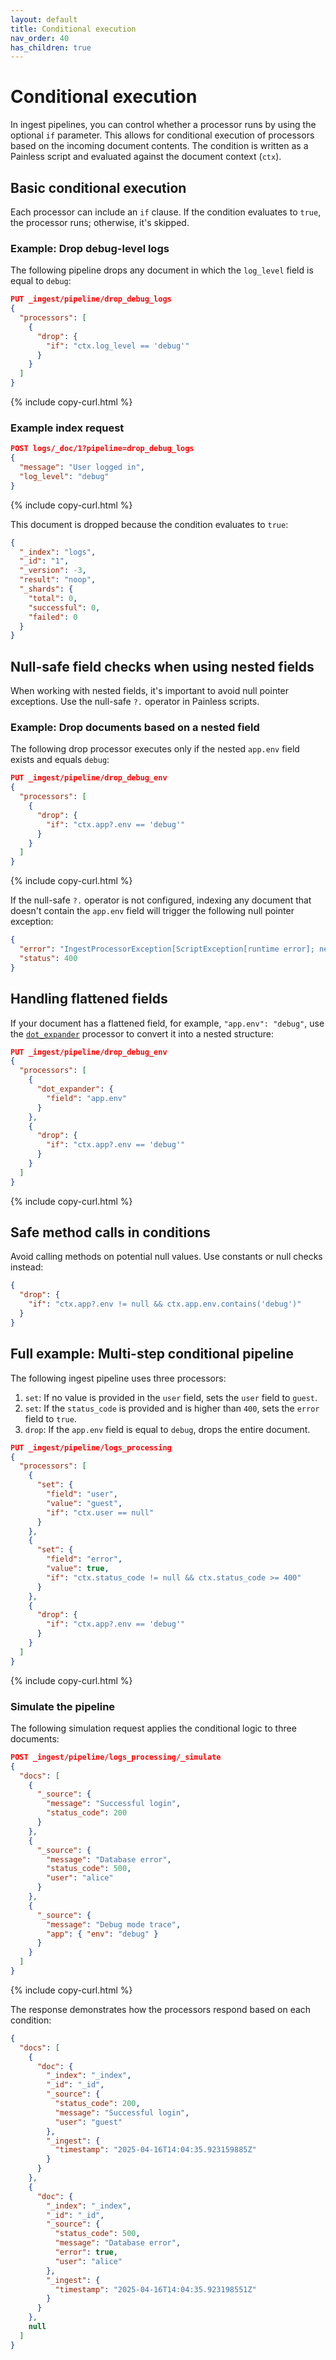 ```yaml
---
layout: default
title: Conditional execution
nav_order: 40
has_children: true
---
```


# Conditional execution

In ingest pipelines, you can control whether a processor runs by using the optional `if` parameter. This allows for conditional execution of processors based on the incoming document contents. The condition is written as a Painless script and evaluated against the document context (`ctx`).

## Basic conditional execution

Each processor can include an `if` clause. If the condition evaluates to `true`, the processor runs; otherwise, it's skipped.

### Example: Drop debug-level logs

The following pipeline drops any document in which the `log_level` field is equal to `debug`:

```json
PUT _ingest/pipeline/drop_debug_logs
{
  "processors": [
    {
      "drop": {
        "if": "ctx.log_level == 'debug'"
      }
    }
  ]
}
```
{% include copy-curl.html %}

### Example index request

```json
POST logs/_doc/1?pipeline=drop_debug_logs
{
  "message": "User logged in",
  "log_level": "debug"
}
```
{% include copy-curl.html %}

This document is dropped because the condition evaluates to `true`:

```json
{
  "_index": "logs",
  "_id": "1",
  "_version": -3,
  "result": "noop",
  "_shards": {
    "total": 0,
    "successful": 0,
    "failed": 0
  }
}
```

## Null-safe field checks when using nested fields

When working with nested fields, it's important to avoid null pointer exceptions. Use the null-safe `?.` operator in Painless scripts.

### Example: Drop documents based on a nested field

The following drop processor executes only if the nested `app.env` field exists and equals `debug`:

```json
PUT _ingest/pipeline/drop_debug_env
{
  "processors": [
    {
      "drop": {
        "if": "ctx.app?.env == 'debug'"
      }
    }
  ]
}
```
{% include copy-curl.html %}

If the null-safe `?.` operator is not configured, indexing any document that doesn't contain the `app.env` field will trigger the following null pointer exception:

```json
{
  "error": "IngestProcessorException[ScriptException[runtime error]; nested: NullPointerException[Cannot invoke \"Object.getClass()\" because \"callArgs[0]\" is null];]",
  "status": 400
}
```

## Handling flattened fields

If your document has a flattened field, for example, `"app.env": "debug"`, use the [`dot_expander`]({{site.url}}{{site.baseurl}}/ingest-pipelines/processors/dot-expander/) processor to convert it into a nested structure:

```json
PUT _ingest/pipeline/drop_debug_env
{
  "processors": [
    {
      "dot_expander": {
        "field": "app.env"
      }
    },
    {
      "drop": {
        "if": "ctx.app?.env == 'debug'"
      }
    }
  ]
}
```
{% include copy-curl.html %}

## Safe method calls in conditions

Avoid calling methods on potential null values. Use constants or null checks instead:

```json
{
  "drop": {
    "if": "ctx.app?.env != null && ctx.app.env.contains('debug')"
  }
}
```

## Full example: Multi-step conditional pipeline

The following ingest pipeline uses three processors:

1. `set`: If no value is provided in the `user` field, sets the `user` field to `guest`.
2. `set`: If the `status_code` is provided and is higher than `400`, sets the `error` field to `true`.
3. `drop`: If the `app.env` field is equal to `debug`, drops the entire document.

```json
PUT _ingest/pipeline/logs_processing
{
  "processors": [
    {
      "set": {
        "field": "user",
        "value": "guest",
        "if": "ctx.user == null"
      }
    },
    {
      "set": {
        "field": "error",
        "value": true,
        "if": "ctx.status_code != null && ctx.status_code >= 400"
      }
    },
    {
      "drop": {
        "if": "ctx.app?.env == 'debug'"
      }
    }
  ]
}
```
{% include copy-curl.html %}

### Simulate the pipeline

The following simulation request applies the conditional logic to three documents:

```json
POST _ingest/pipeline/logs_processing/_simulate
{
  "docs": [
    {
      "_source": {
        "message": "Successful login",
        "status_code": 200
      }
    },
    {
      "_source": {
        "message": "Database error",
        "status_code": 500,
        "user": "alice"
      }
    },
    {
      "_source": {
        "message": "Debug mode trace",
        "app": { "env": "debug" }
      }
    }
  ]
}
```
{% include copy-curl.html %}

The response demonstrates how the processors respond based on each condition:

```json
{
  "docs": [
    {
      "doc": {
        "_index": "_index",
        "_id": "_id",
        "_source": {
          "status_code": 200,
          "message": "Successful login",
          "user": "guest"
        },
        "_ingest": {
          "timestamp": "2025-04-16T14:04:35.923159885Z"
        }
      }
    },
    {
      "doc": {
        "_index": "_index",
        "_id": "_id",
        "_source": {
          "status_code": 500,
          "message": "Database error",
          "error": true,
          "user": "alice"
        },
        "_ingest": {
          "timestamp": "2025-04-16T14:04:35.923198551Z"
        }
      }
    },
    null
  ]
}
```


